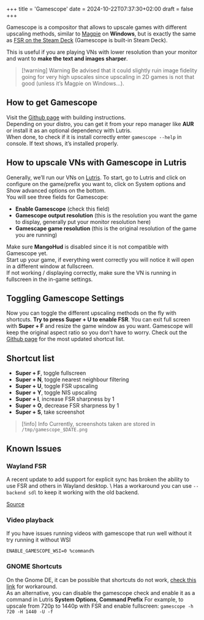 +++
title = 'Gamescope'
date = 2024-10-22T07:37:30+02:00
draft = false
+++

Gamescope is a compositor that allows to upscale games with different upscaling methods, similar to [Magpie](/windows/magpie) on **Windows**, but is exactly the same as [FSR on the Steam Deck](/steam-deck/amd-fsr) (Gamescope is built-in Steam Deck).

This is useful if you are playing VNs with lower resolution than your monitor and want to **make the text and images sharper**.

> [!warning] Warning
> Be advised that it could slightly ruin image fidelity going for very high upscales since upscaling in 2D games is not that good (unless it’s Magpie on Windows…).

## How to get Gamescope

Visit the [Github page](https://github.com/Plagman/gamescope) with building instructions.\
Depending on your distro, you can get it from your repo manager like **AUR** or install it as an optional dependency with Lutris.\
When done, to check if it is install correctly enter `gamescope --help` in console. If text shows, it’s installed properly.

## How to upscale VNs with Gamescope in Lutris

Generally, we’ll run our VNs on [Lutris](/linux/lutris). 
To start, go to Lutris and click on configure on the game/prefix you want to, click on System options and Show advanced options on the bottom.\
You will see three fields for Gamescope:

* **Enable Gamescope** (check this field)
* **Gamescope output resolution** (this is the resolution you want the game to display, generally put your monitor resolution here)
* **Gamescape game resolution** (this is the original resolution of the game you are running)

Make sure **MangoHud** is disabled since it is not compatible with Gamescope yet.\
Start up your game, if everything went correctly you will notice it will open in a different window at fullscreen.\
If not working / displaying correctly, make sure the VN is running in fullscreen in the in-game settings.

## Toggling Gamescope Settings

Now you can toggle the different upscaling methods on the fly with shortcuts. **Try to press Super + U to enable FSR**.
You can exit full screen with **Super + F** and resize the game window as you want. Gamescope will keep the original aspect ratio so you don’t have to worry.
Check out the [Github page](https://github.com/Plagman/gamescope) for the most updated shortcut list.

## Shortcut list

* **Super + F**, toggle fullscreen
* **Super + N**, toggle nearest neighbour filtering
* **Super + U**, toggle FSR upscaling
* **Super + Y**, toggle NIS upscaling
* **Super + I**, increase FSR sharpness by 1
* **Super + O**, decrease FSR sharpness by 1
* **Super + S**, take screenshot

> [!info] Info
> Currently, screenshots taken are stored in `/tmp/gamescope_$DATE.png`

## Known Issues

### Wayland FSR

A recent update to add support for explicit sync has broken the ability to use FSR and others in Wayland desktop. \ 
Has a workaround you can use `--backend sdl` to keep it working with the old backend.

[Source](https://github.com/ValveSoftware/gamescope/issues/1237)

### Video playback

If you have issues running videos with gamescope that run well without it try running it without WSI

```
ENABLE_GAMESCOPE_WSI=0 %command%
```

### GNOME Shortcuts

On the Gnome DE, it can be possible that shortcuts do not work, [check this link](https://github.com/Plagman/gamescope/issues/424#issuecomment-1260049969) for workaround.\
As an alternative, you can disable the gamescope check and enable it as a command in Lutris **System Options**, **Command Prefix**
For example, to upscale from 720p to 1440p with FSR and enable fullscreen: `gamescope -h 720 -H 1440 -U -f`
